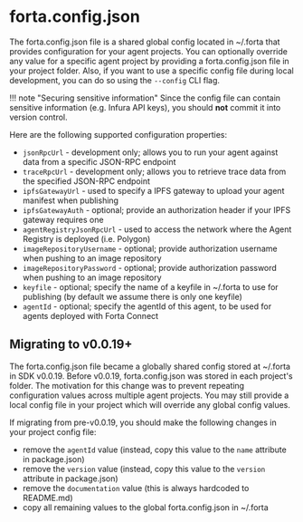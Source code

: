 # forta.config.json

The forta.config.json file is a shared global config located in ~/.forta that provides configuration for your agent projects. You can optionally override any value for a specific agent project by providing a forta.config.json file in your project folder. Also, if you want to use a specific config file during local development, you can do so using the `--config` CLI flag. 

!!! note "Securing sensitive information"
    Since the config file can contain sensitive information (e.g. Infura API keys), you should **not** commit it into version control. 

Here are the following supported configuration properties:

- `jsonRpcUrl` - development only; allows you to run your agent against data from a specific JSON-RPC endpoint
- `traceRpcUrl` - development only; allows you to retrieve trace data from the specified JSON-RPC endpoint
- `ipfsGatewayUrl` - used to specify a IPFS gateway to upload your agent manifest when publishing
- `ipfsGatewayAuth` - optional; provide an authorization header if your IPFS gateway requires one
- `agentRegistryJsonRpcUrl` - used to access the network where the Agent Registry is deployed (i.e. Polygon)
- `imageRepositoryUsername` - optional; provide authorization username when pushing to an image repository
- `imageRepositoryPassword` - optional; provide authorization password when pushing to an image repository
- `keyfile` - optional; specify the name of a keyfile in ~/.forta to use for publishing (by default we assume there is only one keyfile)
- `agentId` - optional; specify the agentId of this agent, to be used for agents deployed with Forta Connect

## Migrating to v0.0.19+

The forta.config.json file became a globally shared config stored at ~/.forta in SDK v0.0.19. Before v0.0.19, forta.config.json was stored in each project's folder. The motivation for this change was to prevent repeating configuration values across multiple agent projects. You may still provide a local config file in your project which will override any global config values.

If migrating from pre-v0.0.19, you should make the following changes in your project config file:

- remove the `agentId` value (instead, copy this value to the `name` attribute in package.json)
- remove the `version` value (instead, copy this value to the `version` attribute in package.json)
- remove the `documentation` value (this is always hardcoded to README.md)
- copy all remaining values to the global forta.config.json in ~/.forta